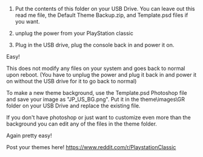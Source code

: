 1. Put the contents of this folder on your USB Drive. You can leave out this read me file, the Default Theme Backup.zip, and Template.psd files if you want.

2. unplug the power from your PlayStation classic

3. Plug in the USB drive, plug the console back in and power it on.

Easy!

This does not modify any files on your system and goes back to normal upon reboot. (You have to unplug the power and plug it back in and power it on without the USB drive for it to go back to normal)

To make a new theme background, use the Template.psd Photoshop file and save your image as "JP_US_BG.png". Put it in the theme\images\GR folder on your USB Drive and replace the existing file.

If you don't have photoshop or just want to customize even more than the background you can edit any of the files in the theme folder.

Again pretty easy!

Post your themes here! https://www.reddit.com/r/PlaystationClassic
